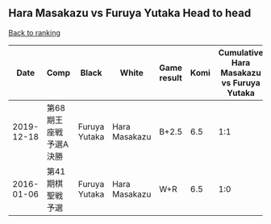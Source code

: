 ## Hara Masakazu vs Furuya Yutaka Head to head

[Back to ranking](../../index.md)




| **Date** | **Comp** | **Black** | **White** | **Game result** | **Komi** | **Cumulative Hara Masakazu vs Furuya Yutaka** | **Hara Masakazu streak** | **Furuya Yutaka streak** | 
| --- | --- | --- | --- | --- | --- | --- | --- | --- |
| 2019-12-18 | 第68期王座戦予選A決勝 | Furuya Yutaka | Hara Masakazu | B+2.5 | 6.5 | 1:1 | 0 | 1 | 
| 2016-01-06 | 第41期棋聖戦予選 | Furuya Yutaka | Hara Masakazu | W+R | 6.5 | 1:0 | 1 | 0 |





